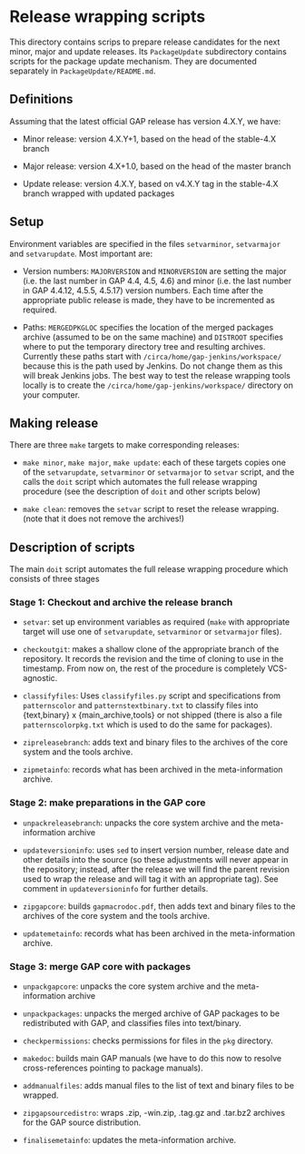 # Release wrapping scripts

This directory contains scrips to prepare release candidates for the
next minor, major and update releases. Its `PackageUpdate` subdirectory
contains scripts for the package update mechanism. They are documented
separately in `PackageUpdate/README.md`.


## Definitions

Assuming that the latest official GAP release has version 4.X.Y, we have:

* Minor release: version 4.X.Y+1, based on the head of the stable-4.X branch

* Major release: version 4.X+1.0, based on the head of the master branch

* Update release: version 4.X.Y, based on v4.X.Y tag in the stable-4.X branch
  wrapped with updated packages


## Setup

Environment variables are specified in the files  `setvarminor`, `setvarmajor`
and `setvarupdate`. Most important are:

* Version numbers: `MAJORVERSION` and `MINORVERSION` are setting the major
  (i.e. the last number in GAP 4.4, 4.5, 4.6) and minor (i.e. the last number
  in GAP 4.4.12, 4.5.5, 4.5.17) version numbers. Each time after the appropriate
  public release is made, they have to be incremented as required.

* Paths: `MERGEDPKGLOC` specifies the location of the merged packages archive
  (assumed to be on the same machine) and `DISTROOT` specifies where to put the
  temporary directory tree and resulting archives. Currently these paths start
  with `/circa/home/gap-jenkins/workspace/` because this is the path used by Jenkins.
  Do not change them as this will break Jenkins jobs. The best way to test the
  release wrapping tools locally is to create the `/circa/home/gap-jenkins/workspace/`
  directory on your computer.


## Making release

There are three `make` targets to make corresponding releases:

* `make minor`, `make major`, `make update`: each of these targets copies
  one of the `setvarupdate`, `setvarminor` or `setvarmajor` to `setvar`
  script, and the calls the `doit` script which automates the full release
  wrapping procedure (see the description of `doit` and other scripts
  below)

* `make clean`: removes the `setvar` script to reset the release wrapping.
  (note that it does not remove the archives!)


## Description of scripts

The main `doit` script automates the full release wrapping procedure which
consists of three stages


### Stage 1: Checkout and archive the release branch

* `setvar`: set up environment variables as required (`make` with appropriate
  target will use one of `setvarupdate`, `setvarminor` or `setvarmajor` files).

* `checkoutgit`: makes a shallow clone of the appropriate branch of the repository.
  It records the revision and the time of cloning to use in the timestamp. From
  now on, the rest of the procedure is completely VCS-agnostic.

* `classifyfiles`: Uses `classifyfiles.py` script and specifications from
  `patternscolor` and `patternstextbinary.txt` to classify files into
  {text,binary} x {main_archive,tools} or not shipped (there is also a file
  `patternscolorpkg.txt` which is used to do the same for packages).

* `zipreleasebranch`: adds text and binary files to the archives of the core
  system and the tools archive.

* `zipmetainfo`: records what has been archived in the meta-information archive.


### Stage 2: make preparations in the GAP core

* `unpackreleasebranch`: unpacks the core system archive and the meta-information
  archive

* `updateversioninfo`: uses `sed` to insert version number, release date and
  other details into the source (so these adjustments will never appear in the
  repository; instead, after the release we will find the parent revision used
  to wrap the release and will tag it with an appropriate tag). See comment in
  `updateversioninfo` for further details.

* `zipgapcore`: builds `gapmacrodoc.pdf`, then adds text and binary files to
  the archives of the core system and the tools archive.

* `updatemetainfo`: records what has been archived in the meta-information archive.


### Stage 3: merge GAP core with packages

* `unpackgapcore`: unpacks the core system archive and the meta-information
  archive

* `unpackpackages`: unpacks the merged archive of GAP packages to be
  redistributed with GAP, and classifies files into text/binary.

* `checkpermissions`: checks permissions for files in the `pkg` directory.

* `makedoc`: builds main GAP manuals (we have to do this now to resolve
  cross-references pointing to package manuals).

* `addmanualfiles`: adds manual files to the list of text and binary files
  to be wrapped.

* `zipgapsourcedistro`: wraps .zip, -win.zip, .tag.gz and .tar.bz2 archives
  for the GAP source distribution.

* `finalisemetainfo`: updates the meta-information archive.

